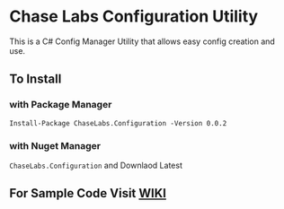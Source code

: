 # Chase Labs Configuration Utility
This is a C# Config Manager Utility that allows easy config creation and use.
## To Install<br>
### with Package Manager<br>
`Install-Package ChaseLabs.Configuration -Version 0.0.2`<br>
### with Nuget Manager<br>
`ChaseLabs.Configuration` and Downlaod Latest

## For Sample Code Visit [WIKI](https://github.com/DcmanProductions/CLConfiguration/wiki)
